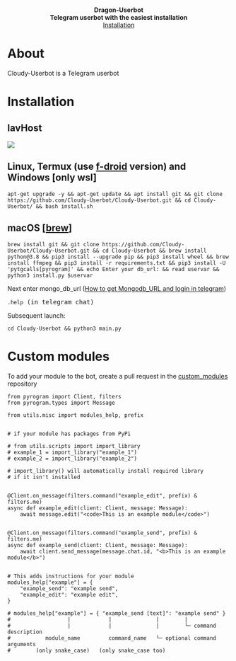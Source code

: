 <p align="center">

</a>
    <br>
    <b>Dragon-Userbot</b>
    <br>
    <b>Telegram userbot with the easiest installation</b>
    <br>
    <a href='https://github.com/Dragon-Userbot/Dragon-Userbot#installation'>
        Installation
    </a>

<h1>About</h1>
<p>Cloudy-Userbot is a Telegram userbot

<h1>Installation</h1>
<h2>lavHost</h2>

<a href="https://t.me/lavhostbot?start=RHJhZ29u"><img src="https://f.lavhost.ml/images/install_to_lavhost.png"></a>


<h2>Linux, Termux (use <a href='https://f-droid.org/en/packages/com.termux/'>f-droid</a> version) and Windows [only wsl]</h2>

<pre><code>apt-get upgrade -y && apt-get update && apt install git && git clone https://github.com/Cloudy-Userbot/Cloudy-Userbot.git && cd Cloudy-Userbot/ && bash install.sh
</code></pre>

<h2>macOS [<a href='https://brew.sh'>brew</a>]</h2>
<pre><code>brew install git && git clone https://github.com/Cloudy-Userbot/Cloudy-Userbot.git && cd Cloudy-Userbot && brew install python@3.8 && pip3 install --upgrade pip && pip3 install wheel && brew install ffmpeg && pip3 install -r requirements.txt && pip3 install -U 'pytgcalls[pyrogram]' && echo Enter your db_url: && read uservar && python3 install.py $uservar
</code></pre>

<p>Next enter mongo_db_url (<a href='https://telegra.ph/How-to-get-Mongodb-URL-and-login-in-telegram-08-01'>How to get Mongodb_URL and login in telegram</a>)</p>

<pre><code>.help</code> (in telegram chat)</pre>

Subsequent launch:

<pre><code>cd Cloudy-Userbot && python3 main.py</code></pre>


<h1>Custom modules</h1>


<p>To add your module to the bot, create a pull request in the <a href='https://github.com/Cloudy-Userbot/custom_modules/'>custom_modules</a> repository</p>

```python3
from pyrogram import Client, filters
from pyrogram.types import Message

from utils.misc import modules_help, prefix


# if your module has packages from PyPi

# from utils.scripts import import_library
# example_1 = import_library("example_1")
# example_2 = import_library("example_2")

# import_library() will automatically install required library
# if it isn't installed


@Client.on_message(filters.command("example_edit", prefix) & filters.me)
async def example_edit(client: Client, message: Message):
    await message.edit("<code>This is an example module</code>")


@Client.on_message(filters.command("example_send", prefix) & filters.me)
async def example_send(client: Client, message: Message):
    await client.send_message(message.chat.id, "<b>This is an example module</b>")


# This adds instructions for your module
modules_help["example"] = {
    "example_send": "example send",
    "example_edit": "example edit",
}

# modules_help["example"] = { "example_send [text]": "example send" }
#                  |            |              |        |
#                  |            |              |        └─ command description
#           module_name         command_name   └─ optional command arguments
#        (only snake_case)   (only snake_case too)
```

</nav>
